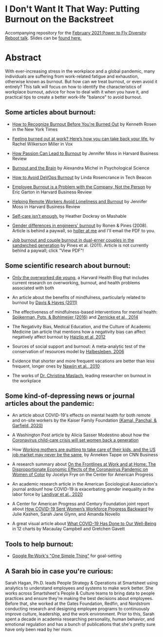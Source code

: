 # I Don't Want It That Way: Putting Burnout on the Backstreet
Accompanying repository for the [February 2021 Power to Fly Diversity Reboot talk](https://powertofly.com/summit/speakers/sarahh-3a34d31e1d32). Slides can be [found here.](https://speakerdeck.com/thesarahhagan/i-dont-want-it-that-way-putting-burnout-on-the-backstreet)

# Abstract
With ever-increasing stress in the workplace and a global pandemic, many individuals are suffering from work-related fatigue and exhaustion, otherwise known as burnout. But how can we treat burnout, or even avoid it entirely? This talk will focus on how to identify the characteristics of workplace burnout, advice for how to deal with it when you have it, and practical tips to create a better work-life "balance" to avoid burnout.

## Some articles about burnout:
* [How to Recognize Burnout Before You're Burned Out](https://www.nytimes.com/2017/09/05/smarter-living/workplace-burnout-symptoms.html) by Kenneth Rosen in the New York Times

* [Feeling burned out at work? Here’s how you can take back your life.](https://www.vox.com/the-highlight/2019/8/30/20836366/work-stress-how-to-talk-to-boss-millennial-burnout) by Rachel Wilkerson Miller in Vox

* [How Passion Can Lead to Burnout](https://hbr.org/2019/07/when-passion-leads-to-burnout) by Jennifer Moss in Harvard Business Review

* [Burnout and the Brain](https://www.psychologicalscience.org/observer/burnout-and-the-brain) by Alexandra Michel in Psychological Science

* [How to Avoid DeVOps Burnout](https://techbeacon.com/devops/how-avoid-devops-burnout) by Linda Rosencrance in Tech Beacon

* [Employee Burnout is a Problem with the Company, Not the Person](https://hbr.org/2017/04/employee-burnout-is-a-problem-with-the-company-not-the-person) by Eric Garton in Harvard Business Review

* [Helping Remote Workers Avoid Loneliness and Burnout](https://hbr.org/2018/11/helping-remote-workers-avoid-loneliness-and-burnout) by Jennifer Moss in Harvard Business Review

* [Self-care isn't enough.](https://mashable.com/article/community-care-versus-self-care/) by Heather Dockray on Mashable 

* [Gender differences in engineers' burnout](https://www.emerald.com/insight/content/doi/10.1108/02610150810916749/full/html) by Ronen & Pines (2008). Article is behind a paywall, so [holler at me](mailto:thesarahhagan@gmail.com) and I'll email the PDF to you. 

* [Job burnout and couple burnout in dual-erner couples in the sandwiched generation](https://www.semanticscholar.org/paper/Job-Burnout-and-Couple-Burnout-in-Dual-earner-in-Pines-Neal/abd83e9346dfb0e0ec29a4ce09cca8c18e149d61) by Pines et al. (2011). Article is not currently behind a paywall; click "View PDF"!

## Some scientific research about burnout:
* [Only the overworked die young](https://www.health.harvard.edu/blog/only-the-overworked-die-young-201512148815), a Harvard Health Blog that includes current research on overworking, burnout, and health problems associated with both

* An article about the benefits of mindfulness, particularly related to burnout by [Davis & Hayes (2011)](https://pdfs.semanticscholar.org/3646/36ce2cd368649068389c6998d582bc58f374.pdf)

* The effectiveness of mindfulness-based interventions for mental health: [Spijkerman, Pots, & Bohlmeijer (2016)](https://www.sciencedirect.com/science/article/pii/S0272735815300623) and [Zernicke et al., 2014](https://journals.lww.com/psychosomaticmedicine/Abstract/2014/05000/A_Randomized_Wait_List_Controlled_Trial_of.4.aspx)

* The Negativity Bias, Medical Education, and the Culture of Academic Medicine (an article that mentions how a negativity bias can affect negatively affect burnout by [Haizlip et al, 2012](https://journals.lww.com/academicmedicine/Fulltext/2012/09000/Perspective__The_Negativity_Bias,_Medical.19.aspx)

* Sources of social support and burnout: A meta-analytic test of the conservation of resources model by [Halbesleben, 2006](https://psycnet.apa.org/record/2006-11397-012)

* Evidence that shorter and more frequent vacations are better than less frequent, longer ones by [Nawijn et al., 2010](https://link.springer.com/article/10.1007%2Fs11482-009-9091-9)

* The works of [Dr. Christina Maslach](https://www.researchgate.net/profile/Christina_Maslach), leading researcher on burnout in the workplace

## Some kind-of-depressing news or journal articles about the pandemic:
* An article about COVID-19's effects on mental health for both remote and on-site workers by the Kaiser Family Foundation [(Kamal, Panchal, & Garfield, 2020)](https://www.kff.org/policy-watch/both-remote-and-on-site-workers-are-grappling-with-serious-mental-health-consequences-of-covid-19/)

* A Washington Post article by Alicia Sasser Modestino about how the [Coronavirus child-care crisis will set women back a generation](https://www.washingtonpost.com/us-policy/2020/07/29/childcare-remote-learning-women-employment/)

* How [Working mothers are quitting to take care of their kids, and the US job market may never be the same](https://www.cnn.com/2020/08/19/economy/women-quitting-work-child-care/index.html), by Anneken Tappe on CNN Business

* A research summary about [On the Frontlines at Work and at Home: The Disproportionate Economic Effects of the Coronavirus Pandemic on Women of Color](https://www.americanprogress.org/issues/women/reports/2020/04/23/483846/frontlines-work-home/) by Jocelyn Frye on the Center for American Progress

* An academic research article in the American Sociological Association's journal ardounf how COVID-19 is exacerbating gender inequality in the labor force by [Landivar et al., 2020](https://journals.sagepub.com/doi/full/10.1177/2378023120947997)

* A Center for American Progress and Century Foundation joint report about [How COVID-19 Sent Women’s Workforce Progress Backward](https://www.americanprogress.org/issues/women/reports/2020/10/30/492582/covid-19-sent-womens-workforce-progress-backward/) by Julie Kashen, Sarah Jane Glynn, and Amanda Novello

* A great visual article about [What COVID-19 Has Done to Our Well-Being](https://hbr.org/2021/02/what-covid-19-has-done-to-our-well-being-in-12-charts?ab=seriesnav-bigidea) in 12 charts by Macaulay Campbell and Gretchen Gavett

## Tools to help burnout:
* [Google Re:Work's "One Simple Thing"](https://rework.withgoogle.com/guides/managers-care-professionally-personally-for-team/steps/use-one-simple-thing-for-goal-setting/) for goal-setting

## A Sarah bio in case you're curious:
Sarah Hagan, Ph.D. leads People Strategy & Operations at Smartsheet using analytics to understand employees and systems to make work better. She works across Smartsheet's People & Culture teams to bring data to people practices and ensure they're making the best decisions about employees. Before that, she worked at the Gates Foundation, Redfin, and Nordstrom conducting research and designing employee programs to continuously improve culture, leadership, and the work environment. Prior to this, Sarah spent a decade in academia researching personality, human behavior, and emotional regulation and has a bunch of publications that she's pretty sure have only been read by her mom.
